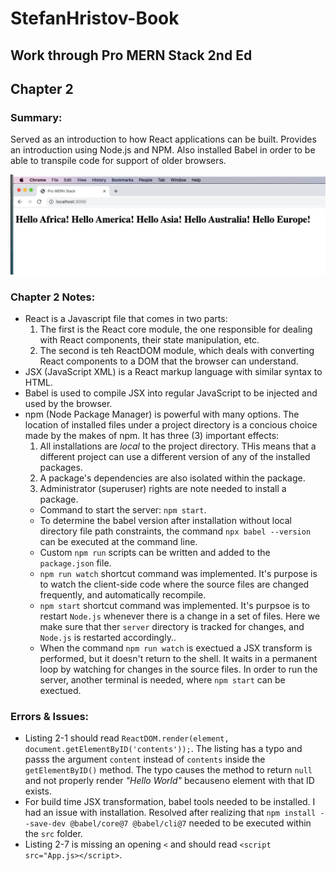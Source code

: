 # StefanHristov-Book  
Work through Pro MERN Stack 2nd Ed
---
## Chapter 2
### Summary:
Served as an introduction to how React applications can be built. Provides an introduction using Node.js and NPM. Also installed Babel in order to be able to transpile code for support of older browsers.

![ch02](/readme_images/chapter2_hello_continents.png)

### Chapter 2 Notes:

- React is a Javascript file that comes in two parts:
    1. The first is the React core module, the one responsible for dealing with React components, their state manipulation, etc.
    2. The second is teh ReactDOM module, which deals with converting React components to a DOM that the browser can understand.
 - JSX (JavaScript XML) is a React markup language with similar syntax to HTML.
- Babel is used to compile JSX into regular JavaScript to be injected and used by the browser.
- npm (Node Package Manager) is powerful with many options. The location of installed files under a project directory is a concious choice made by the makes of npm. It has three (3) important effects:
    1. All installations are *local* to the project directory. THis means that a different project can use a different version of any of the installed packages.
    2. A package's dependencies are also isolated within the package.
    3. Administrator (superuser) rights are note needed to install a package.
    - Command to start the server: `npm start`.
    - To determine the babel version after installation without local directory file path constraints, the command  `npx babel --version` can be executed at the command line.
    - Custom `npm run` scripts can be written and added to the `package.json` file. 
    - `npm run watch` shortcut command was implemented. It's purpose is to watch the client-side code where the source files are changed frequently, and automatically recompile.
    - `npm start` shortcut command was implemented. It's purpsoe is to restart `Node.js` whenever there is a change in a set of files. Here we make sure that ther `server` directory is tracked for changes, and `Node.js` is restarted accordingly..
    - When the command  `npm run watch` is exectued a JSX transform is performed, but it doesn't return to the shell. It waits in a permanent loop by watching for changes in the source files. In order to run the server, another terminal is needed, where `npm start` can be exectued.

### Errors & Issues:
 - Listing 2-1 should read  `ReactDOM.render(element, document.getElementByID('contents'));`. The listing has a typo and passs the argument `content` instead of `contents` inside the `getElementByID()` method. The typo causes the method to return `null` and not properly render *"Hello World"* becauseno element with that ID exists.
 - For build time JSX transformation, babel tools needed to be installed. I had an issue with installation. Resolved after realizing that `npm install --save-dev @babel/core@7 @babel/cli@7` needed to be executed within the `src` folder.
 - Listing 2-7 is missing an opening `<` and should read  `<script src="App.js></script>`.
